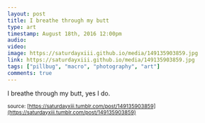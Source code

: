 ```yaml
---
layout: post
title: I breathe through my butt
type: art
timestamp: August 18th, 2016 12:00pm
audio: 
video: 
image: https://saturdayxiii.github.io/media/149135903859.jpg
link: https://saturdayxiii.github.io/media/149135903859.jpg
tags: ["pillbug", "macro", "photography", "art"]
comments: true
---
```

I breathe through my butt, yes I do.
 
  
<small>source: [https://saturdayxiii.tumblr.com/post/149135903859](https://saturdayxiii.tumblr.com/post/149135903859)</small>